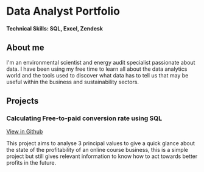 # Data Analyst Portfolio

#### Technical Skills: SQL, Excel, Zendesk

## About me

I'm an environmental scientist and energy audit specialist passionate about data. I have been using my free time to learn all about the data analytics world and the tools used to discover what data has to tell us that may be useful within the business and sustainability sectors. 

## Projects

### Calculating Free-to-paid conversion rate using SQL
[View in Github](https://github.com/DanielAguilarFg/Daniel-s_Porfolio/blob/817997768a7f120f80b626cdee1d0491e46ff2eb/SQL%20Free-to-paid%20conversion%20rate)

This project aims to analyse 3 principal values to give a quick glance about the state of the profitability of an online course business, this is a simple project but still gives relevant information to know how to act towards better profits in the future. 
